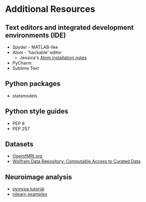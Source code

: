 # Additional Resources

## Text editors and integrated development environments (IDE)
* Spyder - MATLAB-like
* Atom - 'hackable' editor
  * Jessica's [Atom installation notes](https://gist.github.com/thompsonj/815f642b310091d12f24fc7e159b21ed)
* PyCharm
* Sublime Text

## Python packages
* statsmodels

## Python style guides
* PEP 8
* PEP 257

## Datasets
* [OpemfMRI.org](OpenfMRI.org)
* [Wolfram Data Repository: Computable Access to Curated Data](https://datarepository.wolframcloud.com/)

## Neuroimage analysis
* [pymvpa tutorial](http://www.pymvpa.org/tutorial.html)
* [nilearn examples](http://nilearn.github.io/auto_examples/index.html)
